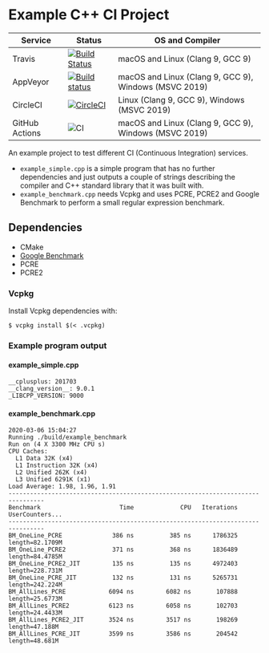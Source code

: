 # Example C++ CI Project

| Service | Status | OS and Compiler |
| --- | --- | --- |
| Travis | [![Build Status](https://travis-ci.com/Toxe/example-cpp-ci-project.svg?branch=master)](https://travis-ci.com/Toxe/example-cpp-ci-project) | macOS and Linux (Clang 9, GCC 9) |
| AppVeyor | [![Build status](https://ci.appveyor.com/api/projects/status/smmr71cjma919r28?svg=true)](https://ci.appveyor.com/project/Toxe/example-cpp-ci-project) | macOS and Linux (Clang 9, GCC 9), Windows (MSVC 2019) |
| CircleCI | [![CircleCI](https://circleci.com/gh/Toxe/example-cpp-ci-project.svg?style=svg)](https://circleci.com/gh/Toxe/example-cpp-ci-project) | Linux (Clang 9, GCC 9), Windows (MSVC 2019) |
| GitHub Actions | ![CI](https://github.com/Toxe/example-cpp-ci-project/workflows/CI/badge.svg) | macOS and Linux (Clang 9, GCC 9), Windows (MSVC 2019) |

An example project to test different CI (Continuous Integration) services.

- `example_simple.cpp` is a simple program that has no further dependencies and just outputs a couple of strings describing the compiler and C++ standard library that it was built with.
- `example_benchmark.cpp` needs Vcpkg and uses PCRE, PCRE2 and Google Benchmark to perform a small regular expression benchmark.

## Dependencies

- CMake
- [Google Benchmark](https://github.com/google/benchmark)
- PCRE
- PCRE2

### Vcpkg

Install Vcpkg dependencies with:

    $ vcpkg install $(< .vcpkg)

### Example program output

#### example_simple.cpp

```
__cplusplus: 201703
__clang_version__: 9.0.1
_LIBCPP_VERSION: 9000
```

#### example_benchmark.cpp

```
2020-03-06 15:04:27
Running ./build/example_benchmark
Run on (4 X 3300 MHz CPU s)
CPU Caches:
  L1 Data 32K (x4)
  L1 Instruction 32K (x4)
  L2 Unified 262K (x4)
  L3 Unified 6291K (x1)
Load Average: 1.98, 1.96, 1.91
--------------------------------------------------------------------------------
Benchmark                      Time             CPU   Iterations UserCounters...
--------------------------------------------------------------------------------
BM_OneLine_PCRE              386 ns          385 ns      1786325 length=82.1709M
BM_OneLine_PCRE2             371 ns          368 ns      1836489 length=84.4785M
BM_OneLine_PCRE2_JIT         135 ns          135 ns      4972403 length=228.731M
BM_OneLine_PCRE_JIT          132 ns          131 ns      5265731 length=242.224M
BM_AllLines_PCRE            6094 ns         6082 ns       107888 length=25.6773M
BM_AllLines_PCRE2           6123 ns         6058 ns       102703 length=24.4433M
BM_AllLines_PCRE2_JIT       3524 ns         3517 ns       198269 length=47.188M
BM_AllLines_PCRE_JIT        3599 ns         3586 ns       204542 length=48.681M
```
